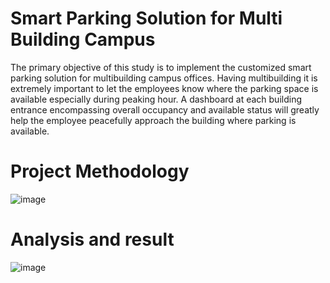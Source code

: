 # Smart Parking Solution for Multi Building Campus

The primary objective of this study is to implement the customized smart parking solution for multibuilding campus offices. Having multibuilding it is extremely important to let the employees know where the parking space is available especially during peaking hour. A dashboard at each building entrance encompassing overall occupancy and available status will greatly help the employee peacefully approach the building where parking is available.

# Project Methodology

   ![image](https://user-images.githubusercontent.com/77930435/187910490-20d8d618-3d2f-4e1a-83cb-1849b9b6aac0.png)

# Analysis and result
![image](https://user-images.githubusercontent.com/77930435/187910917-b9d44a33-0062-4115-aa59-2bf9bf70dbbb.png)

   
